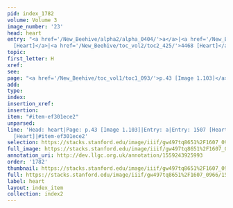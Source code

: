 ```yaml
---
pid: index_1782
volume: Volume 3
image_number: '23'
head: heart
entry: "<a href='/New_Beehive/alpha2/alpha_0404/'>a</a>|<a href='/New_Beehive/toc_vol2/toc2_295/'>1507
  [Heart]</a>|<a href='/New_Beehive/toc_vol2/toc2_425/'>4468 [Heart]</a>"
topic: 
first_letter: H
xref: 
see: 
page: "<a href='/New_Beehive/toc_vol1/toc1_093/'>p.43 [Image 1.103]</a>"
add: 
type: 
index: 
insertion_xref: 
insertion: 
item: "#item-ef301ece2"
unparsed: 
line: 'Head: heart|Page: p.43 [Image 1.103]|Entry: a|Entry: 1507 [Heart]|Entry: 4468
  [Heart]|#item-ef301ece2'
selection: https://stacks.stanford.edu/image/iiif/gw497tq8651%2F1607_0966/1553,861,751,127/full/0/default.jpg
full_image: https://stacks.stanford.edu/image/iiif/gw497tq8651%2F1607_0966/full/full/0/default.jpg
annotation_uri: http://dev.llgc.org.uk/annotation/1559243925993
order: '1782'
thumbnail: https://stacks.stanford.edu/image/iiif/gw497tq8651%2F1607_0966/1553,861,751,127/150,/0/default.jpg
full: https://stacks.stanford.edu/image/iiif/gw497tq8651%2F1607_0966/1553,861,751,127/full/0/default.jpg
label: heart
layout: index_item
collection: index2
---
```


